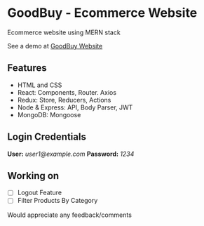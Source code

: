 # GoodBuy - Ecommerce Website
Ecommerce website using MERN stack

See a demo at [GoodBuy Website](https://goodbuy-ecomm.herokuapp.com)

## Features
- HTML and CSS
- React: Components, Router. Axios
- Redux: Store, Reducers, Actions
- Node & Express: API, Body Parser, JWT
- MongoDB: Mongoose

## Login Credentials
**User:** _user1@example.com_
**Password:** _1234_

## Working on
- [ ] Logout Feature
- [ ] Filter Products By Category
 
 Would appreciate any feedback/comments
